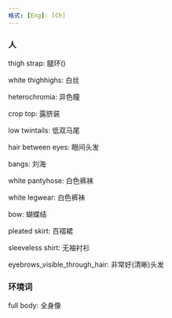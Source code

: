 ```yaml
---
格式: [Eng]: [Ch]
---
```


### 人

thigh strap: 腿环()

white thighhighs: 白丝

heterochromia: 异色瞳

crop top: 露脐装

low twintails: 低双马尾

hair between eyes: 眼间头发

bangs: 刘海

white pantyhose: 白色裤袜

white legwear: 白色裤袜

bow: 蝴蝶结

pleated skirt: 百褶裙

sleeveless shirt: 无袖衬衫

eyebrows_visible_through_hair: 非常好(清晰)头发





### 环境词

full body: 全身像

